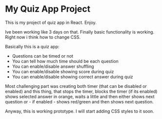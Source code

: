 # My Quiz App Project

This is my project of quiz app in React. Enjoy.


Ive been working like 3 days on that. Finally basic functionality is working. Right now i think how to change CSS.

Basically this is a quiz app:
- Questions can be timed or not
- You can tell how much time should be each question
- You can enable/disable answer shuffling
- You can enable/disable showing score during quiz
- You can enable/disable showing correct answer during quiz

Most challenging part was creating both timer (that can be disabled or enabled) and this thing, that stops the timer,
blocks the timer (if its enabled) shows selected answer in orange, waits a little and then either shows next question
or - if enabled - shows red/green and then shows next question.

Anyway, this is working prototype. I will start adding CSS styles to it soon.
